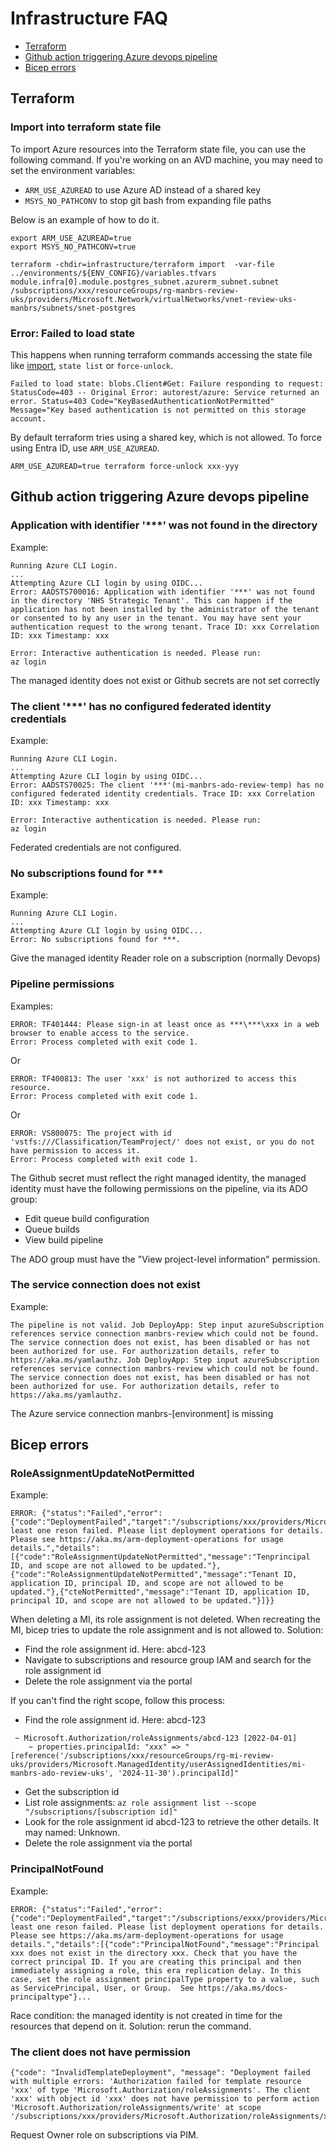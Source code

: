 # Infrastructure FAQ

- [Terraform](#terraform)
- [Github action triggering Azure devops pipeline](#github-action-triggering-azure-devops-pipeline)
- [Bicep errors](#bicep-errors)


## Terraform
### Import into terraform state file

To import Azure resources into the Terraform state file, you can use the following command. If you're working on an AVD machine, you may need to set the environment variables:
- `ARM_USE_AZUREAD` to use Azure AD instead of a shared key
- `MSYS_NO_PATHCONV` to stop git bash from expanding file paths

Below is an example of how to do it.

```shell
export ARM_USE_AZUREAD=true
export MSYS_NO_PATHCONV=true

terraform -chdir=infrastructure/terraform import  -var-file ../environments/${ENV_CONFIG}/variables.tfvars module.infra[0].module.postgres_subnet.azurerm_subnet.subnet  /subscriptions/xxx/resourceGroups/rg-manbrs-review-uks/providers/Microsoft.Network/virtualNetworks/vnet-review-uks-manbrs/subnets/snet-postgres
```

### Error: Failed to load state
This happens when running terraform commands accessing the state file like [import](#import-into-terraform-state-file), `state list` or `force-unlock`.
```
Failed to load state: blobs.Client#Get: Failure responding to request: StatusCode=403 -- Original Error: autorest/azure: Service returned an error. Status=403 Code="KeyBasedAuthenticationNotPermitted" Message="Key based authentication is not permitted on this storage account.
```

By default terraform tries using a shared key, which is not allowed. To force using Entra ID, use `ARM_USE_AZUREAD`.

```shell
ARM_USE_AZUREAD=true terraform force-unlock xxx-yyy
```

## Github action triggering Azure devops pipeline
### Application with identifier '***' was not found in the directory
Example:
```
Running Azure CLI Login.
...
Attempting Azure CLI login by using OIDC...
Error: AADSTS700016: Application with identifier '***' was not found in the directory 'NHS Strategic Tenant'. This can happen if the application has not been installed by the administrator of the tenant or consented to by any user in the tenant. You may have sent your authentication request to the wrong tenant. Trace ID: xxx Correlation ID: xxx Timestamp: xxx

Error: Interactive authentication is needed. Please run:
az login
```
The managed identity does not exist or Github secrets are not set correctly

### The client '***' has no configured federated identity credentials
Example:
```
Running Azure CLI Login.
...
Attempting Azure CLI login by using OIDC...
Error: AADSTS70025: The client '***'(mi-manbrs-ado-review-temp) has no configured federated identity credentials. Trace ID: xxx Correlation ID: xxx Timestamp: xxx

Error: Interactive authentication is needed. Please run:
az login
```
Federated credentials are not configured.

### No subscriptions found for ***
Example:
```
Running Azure CLI Login.
...
Attempting Azure CLI login by using OIDC...
Error: No subscriptions found for ***.
```
Give the managed identity Reader role on a subscription (normally Devops)

### Pipeline permissions
Examples:
```
ERROR: TF401444: Please sign-in at least once as ***\***\xxx in a web browser to enable access to the service.
Error: Process completed with exit code 1.
```
Or
```
ERROR: TF400813: The user 'xxx' is not authorized to access this resource.
Error: Process completed with exit code 1.
```
Or
```
ERROR: VS800075: The project with id 'vstfs:///Classification/TeamProject/' does not exist, or you do not have permission to access it.
Error: Process completed with exit code 1.
```
The Github secret must reflect the right managed identity, the managed identity must have the following permissions on the pipeline, via its ADO group:
- Edit queue build configuration
- Queue builds
- View build pipeline

The ADO group must have the "View project-level information" permission.

### The service connection does not exist
Example:
```
The pipeline is not valid. Job DeployApp: Step input azureSubscription references service connection manbrs-review which could not be found. The service connection does not exist, has been disabled or has not been authorized for use. For authorization details, refer to https://aka.ms/yamlauthz. Job DeployApp: Step input azureSubscription references service connection manbrs-review which could not be found. The service connection does not exist, has been disabled or has not been authorized for use. For authorization details, refer to https://aka.ms/yamlauthz.
```
The Azure service connection manbrs-[environment] is missing

## Bicep errors
### RoleAssignmentUpdateNotPermitted
Example:
```
ERROR: {"status":"Failed","error":{"code":"DeploymentFailed","target":"/subscriptions/xxx/providers/Microsoft.Resources/deployments/main","message":"At least one reson failed. Please list deployment operations for details. Please see https://aka.ms/arm-deployment-operations for usage details.","details":[{"code":"RoleAssignmentUpdateNotPermitted","message":"Tenprincipal ID, and scope are not allowed to be updated."},{"code":"RoleAssignmentUpdateNotPermitted","message":"Tenant ID, application ID, principal ID, and scope are not allowed to be updated."},{"cteNotPermitted","message":"Tenant ID, application ID, principal ID, and scope are not allowed to be updated."}]}}
```
When deleting a MI, its role assignment is not deleted. When recreating the MI, bicep tries to update the role assignment and is not allowed to. Solution:
- Find the role assignment id. Here: abcd-123
- Navigate to subscriptions and resource group IAM and search for the role assignment id
- Delete the role assignment via the portal

If you can't find the right scope, follow this process:
- Find the role assignment id. Here: abcd-123
```
 ~ Microsoft.Authorization/roleAssignments/abcd-123 [2022-04-01]
    ~ properties.principalId: "xxx" => "[reference('/subscriptions/xxx/resourceGroups/rg-mi-review-uks/providers/Microsoft.ManagedIdentity/userAssignedIdentities/mi-manbrs-ado-review-uks', '2024-11-30').principalId]"
```
- Get the subscription id
- List role assignments: `az role assignment list --scope "/subscriptions/[subscription id]"`
- Look for the role assignment id abcd-123 to retrieve the other details. It may named: Unknown.
- Delete the role assignment via the portal

### PrincipalNotFound
Example:
```
ERROR: {"status":"Failed","error":{"code":"DeploymentFailed","target":"/subscriptions/exxx/providers/Microsoft.Resources/deployments/main","message":"At least one reson failed. Please list deployment operations for details. Please see https://aka.ms/arm-deployment-operations for usage details.","details":[{"code":"PrincipalNotFound","message":"Principal xxx does not exist in the directory xxx. Check that you have the correct principal ID. If you are creating this principal and then immediately assigning a role, this era replication delay. In this case, set the role assignment principalType property to a value, such as ServicePrincipal, User, or Group.  See https://aka.ms/docs-principaltype"}...
```
Race condition: the managed identity is not created in time for the resources that depend on it. Solution: rerun the command.

### The client does not have permission
```
{"code": "InvalidTemplateDeployment", "message": "Deployment failed with multiple errors: 'Authorization failed for template resource 'xxx' of type 'Microsoft.Authorization/roleAssignments'. The client 'xxx' with object id 'xxx' does not have permission to perform action 'Microsoft.Authorization/roleAssignments/write' at scope '/subscriptions/xxx/providers/Microsoft.Authorization/roleAssignments/xxx'...
```
Request Owner role on subscriptions via PIM.
